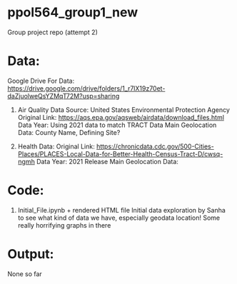 # ppol564_group1_new
Group project repo (attempt 2)

# Data:
Google Drive For Data: https://drive.google.com/drive/folders/1_r7lX19z70et-daZjuolweQsYZMqT72M?usp=sharing


1. Air Quality Data
Source: United States Environmental Protection Agency
Original Link: https://aqs.epa.gov/aqsweb/airdata/download_files.html 
Data Year: Using 2021 data to match TRACT Data
Main Geolocation Data: County Name, Defining Site?

2. Health Data: 
Original Link: https://chronicdata.cdc.gov/500-Cities-Places/PLACES-Local-Data-for-Better-Health-Census-Tract-D/cwsq-ngmh
Data Year: 2021 Release 
Main Geolocation Data: 

# Code:
1. Initial_File.ipynb + rendered HTML file 
Initial data exploration by Sanha to see what kind of data we have, especially geodata location! 
Some really horrifying graphs in there 


# Output:
None so far